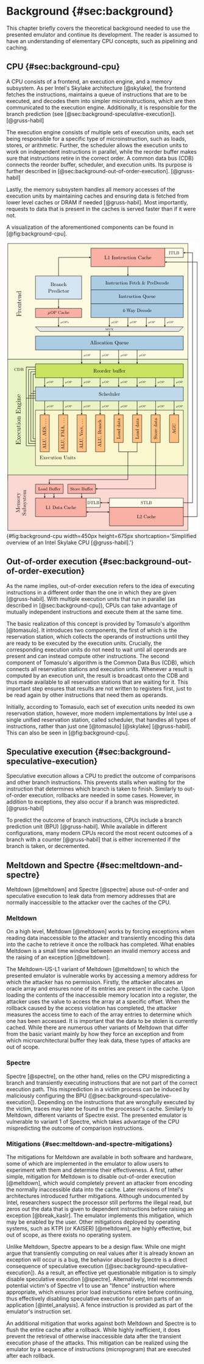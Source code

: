 # Background {#sec:background}
This chapter briefly covers the theoretical background needed to use the presented emulator and continue its development. The reader is assumed to have an understanding of elementary CPU concepts, such as pipelining and caching.

## CPU {#sec:background-cpu}
A CPU consists of a frontend, an execution engine, and a memory subsystem. As per Intel's Skylake architecture [@skylake], the frontend fetches the instructions, maintains a queue of instructions that are to be executed, and decodes them into simpler microinstructions, which are then communicated to the execution engine. Additionally, it is responsible for the branch prediction (see [@sec:background-speculative-execution]). [@gruss-habil]

The execution engine consists of multiple sets of execution units, each set being responsible for a specific type of microinstruction, such as loads, stores, or arithmetic. Further, the scheduler allows the execution units to work on independent instructions in parallel, while the reorder buffer makes sure that instructions retire in the correct order. A common data bus (CDB) connects the reorder buffer, scheduler, and execution units. Its purpose is further described in [@sec:background-out-of-order-execution]. [@gruss-habil]

Lastly, the memory subsystem handles all memory accesses of the execution units by maintaining caches and ensuring data is fetched from lower level caches or DRAM if needed [@gruss-habil]. Most importantly, requests to data that is present in the caches is served faster than if it were not.

A visualization of the aforementioned components can be found in [@fig:background-cpu].

![Simplified overview an Intel Skylake CPU [@gruss-habil, fig. 2.1]. For the memory subsystem, detailed knowledge of the load and store buffers, as well as the TLBs, is not required. The same applies to the allocation queue of the frontend.](fig/cpu.png){#fig:background-cpu width=450px height=675px shortcaption='Simplified overview of an Intel Skylake CPU [@gruss-habil].'}

## Out-of-order execution {#sec:background-out-of-order-execution}
As the name implies, out-of-order execution refers to the idea of executing instructions in a different order than the one in which they are given [@gruss-habil]. With multiple execution units that run in parallel (as described in [@sec:background-cpu]), CPUs can take advantage of mutually independent instructions and execute them at the same time.

The basic realization of this concept is provided by Tomasulo's algorithm [@tomasulo]. It introduces two components, the first of which is the reservation station, which collects the operands of instructions until they are ready to be executed by the execution units. Crucially, the corresponding execution units do not need to wait until all operands are present and can instead compute other instructions. The second component of Tomasulo's algorithm is the Common Data Bus (CDB), which connects all reservation stations and execution units. Whenever a result is computed by an execution unit, the result is broadcast onto the CDB and thus made available to all reservation stations that are waiting for it. This important step ensures that results are not written to registers first, just to be read again by other instructions that need them as operands.
<!---
Do we need an image here? We already have one in the CPU section.
-->

Initially, according to Tomasulo, each set of execution units needed its own reservation station, however, more modern implementations by Intel use a single unified reservation station, called scheduler, that handles all types of instructions, rather than just one [@tomasulo] [@skylake] [@gruss-habil]. This can also be seen in [@fig:background-cpu].

## Speculative execution {#sec:background-speculative-execution}
Speculative execution allows a CPU to predict the outcome of comparisons and other branch instructions. This prevents stalls when waiting for the instruction that determines which branch is taken to finish. Similarly to out-of-order execution, rollbacks are needed in some cases. However, in addition to exceptions, they also occur if a branch was mispredicted. [@gruss-habil]

To predict the outcome of branch instructions, CPUs include a branch prediction unit (BPU) [@gruss-habil]. While available in different configurations, many modern CPUs record the most recent outcomes of a branch with a counter [@gruss-habil] that is either incremented if the branch is taken, or decremented.

## Meltdown and Spectre {#sec:meltdown-and-spectre}
Meltdown [@meltdown] and Spectre [@spectre] abuse out-of-order and speculative execution to leak data from memory addresses that are normally inaccessible to the attacker over the caches of the CPU.

### Meltdown
On a high level, Meltdown [@meltdown] works by forcing exceptions when reading data inaccessible to the attacker and transiently encoding this data into the cache to retrieve it once the rollback has completed. What enables Meltdown is a small time window between an invalid memory access and the raising of an exception [@meltdown].

The Meltdown-US-L1 variant of Meltdown [@meltdown] to which the presented emulator is vulnerable works by accessing a memory address for which the attacker has no permission. Firstly, the attacker allocates an oracle array and ensures none of its entries are present in the cache. Upon loading the contents of the inaccessible memory location into a register, the attacker uses the value to access the array at a specific offset. When the rollback caused by the access violation has completed, the attacker measures the access time to each of the array entries to determine which one has been accessed. It is important that the data to be stolen is currently cached. While there are numerous other variants of Meltdown that differ from the basic variant mainly by how they force an exception and from which microarchitectural buffer they leak data, these types of attacks are out of scope.

### Spectre
Spectre [@spectre], on the other hand, relies on the CPU mispredicting a branch and transiently executing instructions that are not part of the correct execution path. This misprediction in a victim process can be induced by maliciously configuring the BPU ([@sec:background-speculative-execution]). Depending on the instructions that are wrongfully executed by the victim, traces may later be found in the processor's cache. Similarly to Meltdown, different variants of Spectre exist. The presented emulator is vulnerable to variant 1 of Spectre, which takes advantage of the CPU mispredicting the outcome of comparison instructions.

### Mitigations {#sec:meltdown-and-spectre-mitigations}
The mitigations for Meltdown are available in both software and hardware, some of which are implemented in the emulator to allow users to experiment with them and determine their effectiveness. A first, rather simple, mitigation for Meltdown is to disable out-of-order execution [@meltdown], which would completely prevent an attacker from encoding the normally inaccessible data into the cache. Later revisions of Intel's architectures introduced further mitigations. Although undocumented by Intel, researchers suspect the processor still performs the illegal read, but zeros out the data that is given to dependent instructions before raising an exception [@break_kaslr]. The emulator implements this mitigation, which may be enabled by the user. Other mitigations deployed by operating systems, such as KTPI (or KAISER) [@meltdown], are highly effective, but out of scope, as there exists no operating system.

Unlike Meltdown, Spectre appears to be a design flaw. While one might argue that transiently computing on real values after it is already known an exception will occur is a bug, the behavior abused by Spectre is a direct consequence of speculative execution ([@sec:background-speculative-execution]). As a result, an effective yet questionable mitigation is to simply disable speculative execution [@spectre]. Alternatively, Intel recommends potential victim's of Spectre v1 to use an "lfence" instruction where appropriate, which ensures prior load instructions retire before continuing, thus effectively disabling speculative execution for certain parts of an application [@intel_analysis]. A fence instruction is provided as part of the emulator's instruction set.

An additional mitigation that works against both Meltdown and Spectre is to flush the entire cache after a rollback. While highly inefficient, it does prevent the retrieval of otherwise inaccessible data after the transient execution phase of the attacks. This mitigation can be realized using the emulator by a sequence of instructions (microprogram) that are executed after each rollback.
